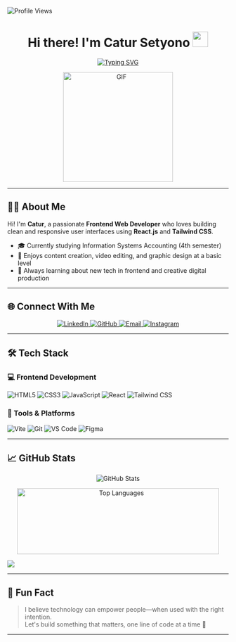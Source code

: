![Profile Views](https://komarev.com/ghpvc/?username=CaturSetyono&style=flat&color=blue)

<h1 align="center">Hi there! I'm Catur Setyono <img src="https://media.giphy.com/media/hvRJCLFzcasrR4ia7z/giphy.gif" width="35"></h1>

<div align="center">

[![Typing SVG](https://readme-typing-svg.herokuapp.com?font=Roboto+Mono&size=26&color=00ADB5&center=true&vCenter=true&width=900&height=60&lines=Frontend+Web+Developer;React.js+%2B+Tailwind+Enthusiast;Student+of+Accounting+Information+Systems;Creative+Content+Creator)](https://git.io/typing-svg)

</div>

<p align="center">
 <img height="250" alt="GIF" src="https://media.tenor.com/GfSX-u7VGM4AAAAC/coding.gif" />
</p>

---

## 🧑‍💻 About Me

Hi! I'm **Catur**, a passionate **Frontend Web Developer** who loves building clean and responsive user interfaces using **React.js** and **Tailwind CSS**.

- 🎓 Currently studying Information Systems Accounting (4th semester)
- 🎨 Enjoys content creation, video editing, and graphic design at a basic level
- 🌱 Always learning about new tech in frontend and creative digital production

---

## 🌐 Connect With Me

<p align="center">
  <a href="https://www.linkedin.com/in/catursetyono/">
    <img alt="LinkedIn" src="https://img.icons8.com/doodle/40/linkedin--v2.png"/>
  </a>
  <a href="https://github.com/CaturSetyono">
    <img alt="GitHub" src="https://img.icons8.com/doodle/40/github--v1.png"/>
  </a>
  <a href="mailto:catursetyono542@gmail.com">
    <img alt="Email" src="https://img.icons8.com/doodle/38/gmail-new.png"/>
  </a>
  <a href="https://www.instagram.com/tyodev.id/">
    <img alt="Instagram" src="https://img.icons8.com/doodle/38/instagram--v1.png"/>
  </a>
</p>

---

## 🛠️ Tech Stack

### 💻 Frontend Development

<p align="left">
  <img alt="HTML5" src="https://img.shields.io/badge/HTML5-E34F26?logo=html5&logoColor=white" />
  <img alt="CSS3" src="https://img.shields.io/badge/CSS3-1572B6?logo=css3&logoColor=white" />
  <img alt="JavaScript" src="https://img.shields.io/badge/JavaScript-F7DF1E?logo=javascript&logoColor=black" />
  <img alt="React" src="https://img.shields.io/badge/React-20232A?logo=react&logoColor=61DAFB" />
  <img alt="Tailwind CSS" src="https://img.shields.io/badge/TailwindCSS-38B2AC?logo=tailwind-css&logoColor=white" />
</p>

### 🔧 Tools & Platforms

<p align="left">
  <img alt="Vite" src="https://img.shields.io/badge/Vite-646CFF?logo=vite&logoColor=white" />
  <img alt="Git" src="https://img.shields.io/badge/Git-F05032?logo=git&logoColor=white" />
  <img alt="VS Code" src="https://img.shields.io/badge/VS%20Code-007ACC?logo=visual-studio-code&logoColor=white" />
  <img alt="Figma" src="https://img.shields.io/badge/Figma-F24E1E?logo=figma&logoColor=white" />
</p>

---

## 📈 GitHub Stats

<p align="center">
  <img src="https://github-readme-stats.vercel.app/api?username=CaturSetyono&show_icons=true&theme=radical" alt="GitHub Stats" />
</p>

<!-- Most Used Languages -->
<p align="center">
  <img width="460" height="150" src="https://github-readme-stats.vercel.app/api/top-langs?username=CaturSetyono&show_icons=true&locale=en&layout=compact&theme=tokyonight" alt="Top Languages" />
</p>

<!-- GitHub Streak Stats -->

 
![](https://nirzak-streak-stats.vercel.app/?user=catursetyono&theme=dark&hide_border=false)<br/>



---

## 🎯 Fun Fact

> I believe technology can empower people—when used with the right intention.  
> Let's build something that matters, one line of code at a time 🚀

---

